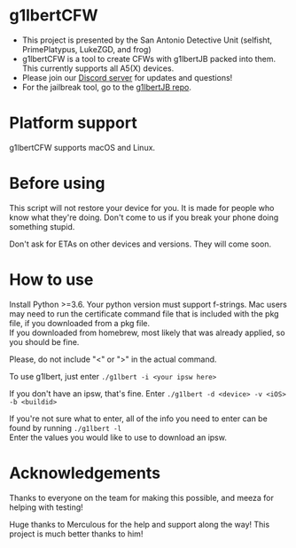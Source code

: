 # g1lbertCFW
- This project is presented by the San Antonio Detective Unit (selfisht, PrimePlatypus, LukeZGD, and frog)
- g1lbertCFW is a tool to create CFWs with g1lbertJB packed into them. This currently supports all A5(X) devices.
- Please join our [Discord server](https://discord.gg/kWmGBSUhyW) for updates and questions!
- For the jailbreak tool, go to the [g1lbertJB repo](https://github.com/g1lbertJB/g1lbertJB/).

# Platform support

g1lbertCFW supports macOS and Linux.

# Before using

This script will not restore your device for you. It is made for people who know what they're doing. Don't come to us if you break your phone doing something stupid.

Don't ask for ETAs on other devices and versions. They will come soon.

# How to use

Install Python >=3.6. Your python version must support f-strings. Mac users may need to run the certificate command file that is included with the pkg file, if you
downloaded from a pkg file.  
If you downloaded from homebrew, most likely that was already applied, so you should be fine.

Please, do not include "<" or ">" in the actual command.

To use g1lbert, just enter `./g1lbert -i <your ipsw here>`

If you don't have an ipsw, that's fine. Enter `./g1lbert -d <device> -v <iOS> -b <buildid>`

If you're not sure what to enter, all of the info you need to enter can be found by running `./g1lbert -l`  
Enter the values you would like to use to download an ipsw.

# Acknowledgements

Thanks to everyone on the team for making this possible, and meeza for helping with testing!

Huge thanks to Merculous for the help and support along the way! This project is much better thanks to him!
